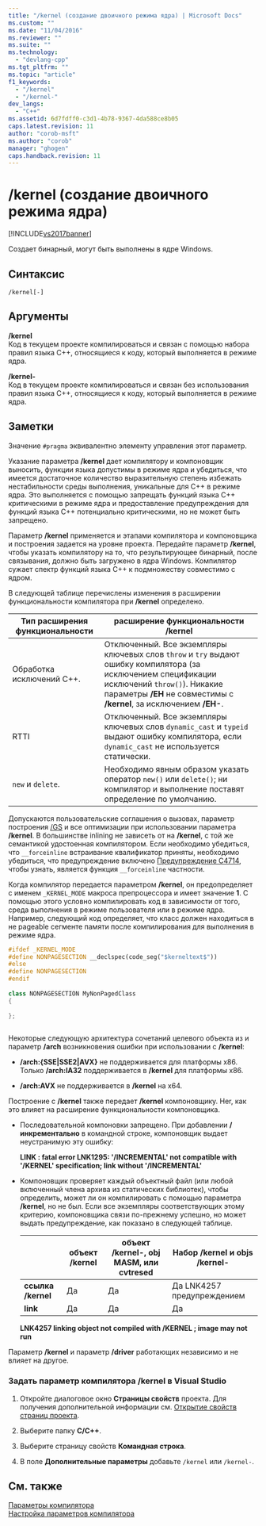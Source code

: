 ```yaml
---
title: "/kernel (создание двоичного режима ядра) | Microsoft Docs"
ms.custom: ""
ms.date: "11/04/2016"
ms.reviewer: ""
ms.suite: ""
ms.technology: 
  - "devlang-cpp"
ms.tgt_pltfrm: ""
ms.topic: "article"
f1_keywords: 
  - "/kernel"
  - "/kernel-"
dev_langs: 
  - "C++"
ms.assetid: 6d7fdff0-c3d1-4b78-9367-4da588ce8b05
caps.latest.revision: 11
author: "corob-msft"
ms.author: "corob"
manager: "ghogen"
caps.handback.revision: 11
---
```

# /kernel (создание двоичного режима ядра)
[!INCLUDE[vs2017banner](../../assembler/inline/includes/vs2017banner.md)]

Создает бинарный, могут быть выполнены в ядре Windows.  
  
## Синтаксис  
  
```  
/kernel[-]  
```  
  
## Аргументы  
 **\/kernel**  
 Код в текущем проекте компилироваться и связан с помощью набора правил языка C\+\+, относящиеся к коду, который выполняется в режиме ядра.  
  
 **\/kernel\-**  
 Код в текущем проекте компилироваться и связан без использования правил языка C\+\+, относящиеся к коду, который выполняется в режиме ядра.  
  
## Заметки  
 Значение `#pragma` эквивалентно элементу управления этот параметр.  
  
 Указание параметра **\/kernel** дает компилятору и компоновщик выносить, функции языка допустимы в режиме ядра и убедиться, что имеется достаточное количество выразительную степень избежать нестабильности среды выполнения, уникальные для C\+\+ в режиме ядра.  Это выполняется с помощью запрещать функций языка C\+\+ критическими в режиме ядра и предоставление предупреждения для функций языка C\+\+ потенциально критическими, но не может быть запрещено.  
  
 Параметр **\/kernel** применяется и этапами компилятора и компоновщика и построения задается на уровне проекта.  Передайте параметр **\/kernel**, чтобы указать компилятору на то, что результирующее бинарный, после связывания, должно быть загружено в ядра Windows.  Компилятор сужает спектр функций языка C\+\+ к подмножеству совместимо с ядром.  
  
 В следующей таблице перечислены изменения в расширении функциональности компилятора при **\/kernel** определено.  
  
|Тип расширения функциональности|расширение функциональности **\/kernel**|  
|-------------------------------------|----------------------------------------------|  
|Обработка исключений C\+\+.|Отключенный.  Все экземпляры ключевых слов `throw` и `try` выдают ошибку компилятора \(за исключением спецификации исключений `throw()`\).  Никакие параметры **\/EH** не совместимы с **\/kernel**, за исключением **\/EH\-**.|  
|RTTI|Отключенный.  Все экземпляры ключевых слов `dynamic_cast` и `typeid` выдают ошибку компилятора, если `dynamic_cast` не используется статически.|  
|`new` и `delete`.|Необходимо явным образом указать оператор `new()` или `delete()`; ни компилятор и выполнение поставят определение по умолчанию.|  
  
 Допускаются пользовательские соглашения о вызовах, параметр построения [\/GS](../Topic/-GS%20\(Buffer%20Security%20Check\).md) и все оптимизации при использовании параметра **\/kernel**.  В большинстве inlining не зависеть от на **\/kernel**, с той же семантикой удостоенная компилятором.  Если необходимо убедиться, что `__forceinline` встраивание квалификатор приняты, необходимо убедиться, что предупреждение включено [Предупреждение C4714](../../error-messages/compiler-warnings/compiler-warning-level-4-c4714.md), чтобы узнать, является функция `__forceinline` частности.  
  
 Когда компилятор передается параметром **\/kernel**, он предопределяет с именем `_KERNEL_MODE` макроса препроцессора и имеет значение **1**.  С помощью этого условно компилировать код в зависимости от того, среда выполнения в режиме пользователя или в режиме ядра.  Например, следующий код определяет, что класс должен находиться в не pageable сегменте памяти после компилирования для выполнения в режиме ядра.  
  
```cpp  
#ifdef _KERNEL_MODE  
#define NONPAGESECTION __declspec(code_seg("$kerneltext$"))  
#else  
#define NONPAGESECTION  
#endif  
  
class NONPAGESECTION MyNonPagedClass  
{  
  
};  
  
```  
  
 Некоторые следующую архитектура сочетаний целевого объекта из и параметр **\/arch** возникновения ошибки при использовании с **\/kernel**:  
  
-   **\/arch:{SSE&#124;SSE2&#124;AVX}** не поддерживается для платформы x86.  Только **\/arch:IA32** поддерживается в **\/kernel** для платформы x86.  
  
-   **\/arch:AVX** не поддерживается в **\/kernel** на x64.  
  
 Построение с **\/kernel** также передает **\/kernel** компоновщику.  Her, как это влияет на расширение функциональности компоновщика.  
  
-   Последовательной компоновки запрещено.  При добавлении **\/инкрементально** в командной строке, компоновщик выдает неустранимую эту ошибку:  
  
     **LINK : fatal error LNK1295: '\/INCREMENTAL' not compatible with '\/KERNEL' specification; link without '\/INCREMENTAL'**  
  
-   Компоновщик проверяет каждый объектный файл \(или любой включенный члена архива из статических библиотек\), чтобы определить, может ли он компилировать с помощью параметра **\/kernel**, но не был.  Если все экземпляры соответствующих этому критерию, компоновщика связи по\-прежнему успешно, но может выдать предупреждение, как показано в следующей таблице.  
  
    ||объект **\/kernel**|объект **\/kernel\-**, obj MASM, или cvtresed|Набор **\/kernel** и objs **\/kernel\-**|  
    |-|-------------------------|---------------------------------------------------|----------------------------------------------|  
    |**ссылка \/kernel**|Да|Да|Да LNK4257 предупреждением|  
    |**link**|Да|Да|Да|  
  
     **LNK4257 linking object not compiled with \/KERNEL ; image may not run**  
  
 Параметр **\/kernel** и параметр **\/driver** работающих независимо и не влияет на другое.  
  
### Задать параметр компилятора \/kernel в Visual Studio  
  
1.  Откройте диалоговое окно **Страницы свойств** проекта.  Для получения дополнительной информации см. [Открытие свойств страниц проекта](../../misc/how-to-open-project-property-pages.md).  
  
2.  Выберите папку **C\/C\+\+**.  
  
3.  Выберите страницу свойств **Командная строка**.  
  
4.  В поле **Дополнительные параметры** добавьте `/kernel` или `/kernel-`.  
  
## См. также  
 [Параметры компилятора](../../build/reference/compiler-options.md)   
 [Настройка параметров компилятора](../Topic/Setting%20Compiler%20Options.md)